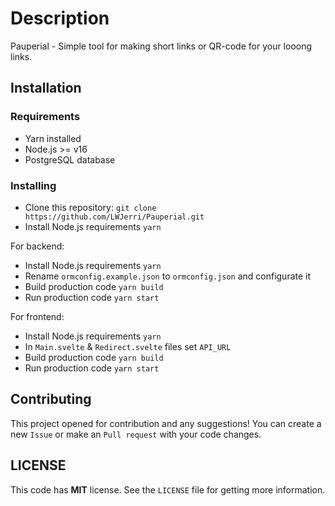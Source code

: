 # Description

Pauperial - Simple tool for making short links or QR-code for your looong links.

## Installation

### Requirements

- Yarn installed
- Node.js >= v16
- PostgreSQL database

### Installing

- Clone this repository: `git clone https://github.com/LWJerri/Pauperial.git`
- Install Node.js requirements `yarn`

For backend:

- Install Node.js requirements `yarn`
- Rename `ormconfig.example.json` to `ormconfig.json` and configurate it
- Build production code `yarn build`
- Run production code `yarn start`

For frontend:

- Install Node.js requirements `yarn`
- In `Main.svelte` & `Redirect.svelte` files set `API_URL`
- Build production code `yarn build`
- Run production code `yarn start`

## Contributing

This project opened for contribution and any suggestions! You can create a new `Issue` or make an `Pull request` with your code changes.

## LICENSE

This code has **MIT** license. See the `LICENSE` file for getting more information.
